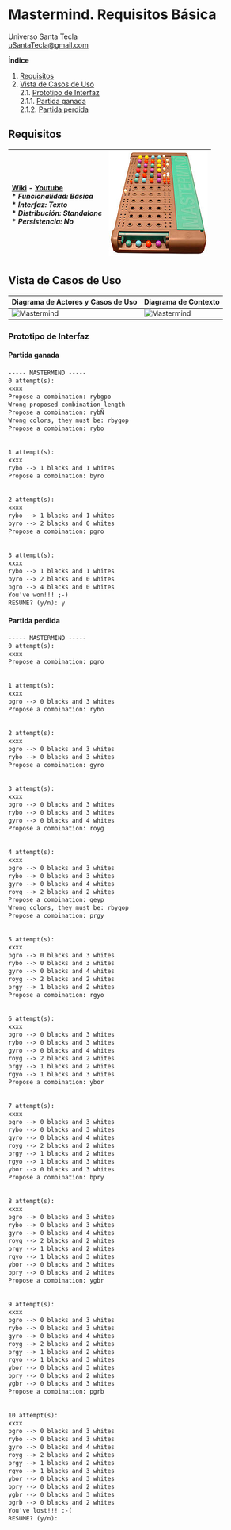# Mastermind. Requisitos Básica
Universo Santa Tecla  
[uSantaTecla@gmail.com](mailto:uSantaTecla@gmail.com)  
  
**Índice**

1. [Requisitos](#requisitos)  
2. [Vista de Casos de Uso](#vista-de-casos-de-uso)  
2.1. [Prototipo de Interfaz](#prototipo-de-interfaz)  
2.1.1. [Partida ganada](#partida-ganada)  
2.1.2. [Partida perdida](#partida-perdida)  

## Requisitos  

| [Wiki](https://en.wikipedia.org/wiki/Mastermind_(board_game)) - [Youtube](https://www.youtube.com/watch?v=2-hTeg2M6GQ&ab_channel=ViciadosMesa)<br/> * _Funcionalidad: **Básica**_<br/>  * _Interfaz: **Texto**_<br/>  * _Distribución: **Standalone**_<br/>  * _Persistencia: **No**_<br/> | ![Mastermind](../docs/images/mastermind.jpg) | 
| :------- | :------: |  

## Vista de Casos de Uso  

| Diagrama de Actores y Casos de Uso | Diagrama de Contexto |
|---|---|
| ![Mastermind](./docs/diagrams/out/vistaCasosUso/actores.svg) | ![Mastermind](./docs/diagrams/out/vistaCasosUso/contexto.svg) |  

### Prototipo de Interfaz
  
#### Partida ganada
```
----- MASTERMIND -----
0 attempt(s):
xxxx
Propose a combination: rybgpo
Wrong proposed combination length
Propose a combination: rybÑ
Wrong colors, they must be: rbygop
Propose a combination: rybo


1 attempt(s):
xxxx
rybo --> 1 blacks and 1 whites
Propose a combination: byro


2 attempt(s):
xxxx
rybo --> 1 blacks and 1 whites
byro --> 2 blacks and 0 whites
Propose a combination: pgro


3 attempt(s):
xxxx
rybo --> 1 blacks and 1 whites
byro --> 2 blacks and 0 whites
pgro --> 4 blacks and 0 whites
You've won!!! ;-)
RESUME? (y/n): y
```

#### Partida perdida

```
----- MASTERMIND -----
0 attempt(s):
xxxx
Propose a combination: pgro


1 attempt(s):
xxxx
pgro --> 0 blacks and 3 whites
Propose a combination: rybo


2 attempt(s):
xxxx
pgro --> 0 blacks and 3 whites
rybo --> 0 blacks and 3 whites
Propose a combination: gyro


3 attempt(s):
xxxx
pgro --> 0 blacks and 3 whites
rybo --> 0 blacks and 3 whites
gyro --> 0 blacks and 4 whites
Propose a combination: royg


4 attempt(s):
xxxx
pgro --> 0 blacks and 3 whites
rybo --> 0 blacks and 3 whites
gyro --> 0 blacks and 4 whites
royg --> 2 blacks and 2 whites
Propose a combination: geyp
Wrong colors, they must be: rbygop
Propose a combination: prgy


5 attempt(s):
xxxx
pgro --> 0 blacks and 3 whites
rybo --> 0 blacks and 3 whites
gyro --> 0 blacks and 4 whites
royg --> 2 blacks and 2 whites
prgy --> 1 blacks and 2 whites
Propose a combination: rgyo


6 attempt(s):
xxxx
pgro --> 0 blacks and 3 whites
rybo --> 0 blacks and 3 whites
gyro --> 0 blacks and 4 whites
royg --> 2 blacks and 2 whites
prgy --> 1 blacks and 2 whites
rgyo --> 1 blacks and 3 whites
Propose a combination: ybor


7 attempt(s):
xxxx
pgro --> 0 blacks and 3 whites
rybo --> 0 blacks and 3 whites
gyro --> 0 blacks and 4 whites
royg --> 2 blacks and 2 whites
prgy --> 1 blacks and 2 whites
rgyo --> 1 blacks and 3 whites
ybor --> 0 blacks and 3 whites
Propose a combination: bpry


8 attempt(s):
xxxx
pgro --> 0 blacks and 3 whites
rybo --> 0 blacks and 3 whites
gyro --> 0 blacks and 4 whites
royg --> 2 blacks and 2 whites
prgy --> 1 blacks and 2 whites
rgyo --> 1 blacks and 3 whites
ybor --> 0 blacks and 3 whites
bpry --> 0 blacks and 2 whites
Propose a combination: ygbr


9 attempt(s):
xxxx
pgro --> 0 blacks and 3 whites
rybo --> 0 blacks and 3 whites
gyro --> 0 blacks and 4 whites
royg --> 2 blacks and 2 whites
prgy --> 1 blacks and 2 whites
rgyo --> 1 blacks and 3 whites
ybor --> 0 blacks and 3 whites
bpry --> 0 blacks and 2 whites
ygbr --> 0 blacks and 3 whites
Propose a combination: pgrb


10 attempt(s):
xxxx
pgro --> 0 blacks and 3 whites
rybo --> 0 blacks and 3 whites
gyro --> 0 blacks and 4 whites
royg --> 2 blacks and 2 whites
prgy --> 1 blacks and 2 whites
rgyo --> 1 blacks and 3 whites
ybor --> 0 blacks and 3 whites
bpry --> 0 blacks and 2 whites
ygbr --> 0 blacks and 3 whites
pgrb --> 0 blacks and 2 whites
You've lost!!! :-(
RESUME? (y/n): 
```
